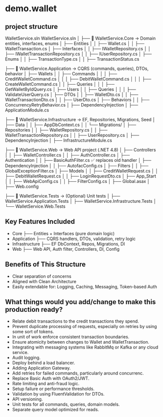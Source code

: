 # demo.wallet

## project structure
WalletService.sln
WalletService.sln
│
├── 📁 WalletService.Core              → Domain entities, interfaces, enums
│   ├── Entities
│   │   ├── Wallet.cs
│   │   ├── WalletTransaction.cs
│   ├── Interfaces
│   │   ├── IWalletRepository.cs
│   │   ├── IWalletTransactionRepository.cs
│   │   ├── IUserRepository.cs
│   ├── Enums
│   │   ├── TransactionType.cs
│   │   ├── TransactionStatus.cs

├── 📁 WalletService.Application       → CQRS (commands, queries), DTOs, behavior
│   ├── Wallets
│   │   ├── Commands
│   │   │   ├── CreditWalletCommand.cs
│   │   │   ├── DebitWalletCommand.cs
│   │   │   ├── CreateWalletCommand.cs
│   │   ├── Queries
│   │   │   ├── GetWalletByIdQuery.cs
│   ├── Users
│   │   ├── Queries
│   │   │   ├── ValidateUserQuery.cs
│   ├── DTOs
│   │   ├── WalletDto.cs
│   │   ├── WalletTransactionDto.cs
│   │   ├── UserDto.cs
│   ├── Behaviors
│   │   ├── ConcurrencyRetryBehavior.cs
│   ├── DependencyInjection
│       ├── ApplicationModule.cs

├── 📁 WalletService.Infrastructure    → EF, Repositories, Migrations, Seed
│   ├── Data
│   │   ├── AppDbContext.cs
│   │   └── Migrations/
│   ├── Repositories
│   │   ├── WalletRepository.cs
│   │   ├── WalletTransactionRepository.cs
│   │   ├── UserRepository.cs
│   ├── DependencyInjection
│       ├── InfrastructureModule.cs

├── 📁 WalletService.Web               → Web API project (.NET 4.8)
│   ├── Controllers
│   │   ├── WalletController.cs
│   │   ├── AuthController.cs
│   ├── Authentication
│   │   ├── BasicAuthFilter.cs        ✅ replaces old handler
│   ├── DependencyInjection
│   │   ├── AutofacConfig.cs
│   ├── Filters
│   │   ├── GlobalExceptionFilter.cs
│   ├── Models
│   │   ├── CreditWalletRequest.cs
│   │   ├── DebitWalletRequest.cs
│   │   ├── LoginRequestDto.cs
│   ├── App_Start
│   │   ├── WebApiConfig.cs
│   │   ├── FilterConfig.cs
│   ├── Global.asax
│   ├── Web.config

├── 📁 WalletService.Tests             → (Optional) Unit tests
│   ├── WalletService.Application.Tests
│   ├── WalletService.Infrastructure.Tests
│   └── WalletService.Web.Tests


## Key Features Included

* Core           ├──	Entities + Interfaces (pure domain logic)
* Application    ├──	CQRS handlers, DTOs, validation, retry logic
* Infrastructure ├──	EF DbContext, Repos, Migrations, DI
* Web	           ├──  Web API, Auth filter, Controllers, DI, Config

## Benefits of This Structure
* Clear separation of concerns
* Aligned with Clean Architecture
* Easily extendable for: Logging, Caching, Messaging, Token-based Auth

## What things would you add/change to make this production ready? 

- Relate debit transactions to the credit transactions they spend.
- Prevent duplicate processing of requests, especially on retries by using some sort of tokens.
- In unit of work enforce consistent transaction boundaries.
- Ensure atomicity between changes to Wallet and WalletTransaction.
- Integrating with messaging systems like RabbitMq or Kafka or any cloud service.
- Audit logging.
- Deploy behind a load balancer.
- Adding Application Gateway.
- Add retries for failed commands, particularly around concurrenc.
- Replace Basic Auth with OAuth2/JWT.
- Rate limiting and anti-fraud logic.
- Setup failure or performance thresholds.
- Validation by using FluentValidation for DTOs.
- API versioning.
- Unit tests for all commands, queries, domain models.
- Separate query model optimized for reads.
